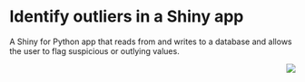 # Identify outliers in a Shiny app

A Shiny for Python app that reads from and writes to a database and allows the user to flag suspicious or outlying values. 

<a href='https://connect.posit.cloud/publish?framework=shiny&sourceRepositoryURL=https%3A%2F%2Fgithub.com%2Fskaltman%2Foutliers-app-db-python&sourceRef=main&sourceRefType=branch&primaryFile=app.py&pythonVersion=3.11'><img src='https://cdn.connect.posit.cloud/assets/deploy-to-connect-blue.svg' align="right" /></a>

